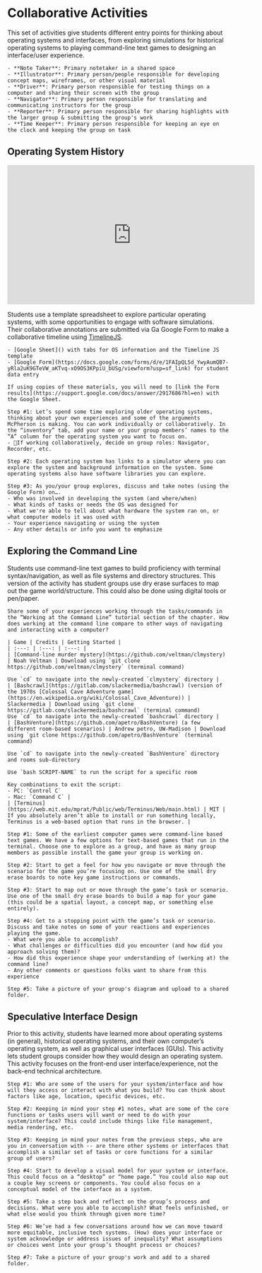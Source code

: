 # Collaborative Activities 

This set of activities give students different entry points for thinking about operating systems and interfaces, from exploring simulations for historical operating systems to playing command-line text games to designing an interface/user experience.

```{admonition} Group Roles 
- **Note Taker**: Primary notetaker in a shared space
- **Illustrator**: Primary person/people responsible for developing concept maps, wireframes, or other visual material
- **Driver**: Primary person responsible for testing things on a computer and sharing their screen with the group 
- **Navigator**: Primary person responsible for translating and communicating instructors for the group 
- **Reporter**: Primary person responsible for sharing highlights with the larger group & submitting the group's work 
- **Time Keeper**: Primary person responsible for keeping an eye on the clock and keeping the group on task 
```

## Operating System History 

<iframe width="560" height="315" src="https://www.youtube.com/embed/8bepzUM1x3w?si=gAhr7bnjNHWgO0UM" title="YouTube video player" frameborder="0" allow="accelerometer; autoplay; clipboard-write; encrypted-media; gyroscope; picture-in-picture; web-share" referrerpolicy="strict-origin-when-cross-origin" allowfullscreen></iframe>

Students use a template spreadsheet to explore particular operating systems, with some opportunities to engage with software simulations. Their collaborative annotations are submitted via Ga Google Form to make a collaborative timeline using [TimelineJS](https://timeline.knightlab.com/).

```{admonition} Templates 
- [Google Sheet]() with tabs for OS information and the Timeline JS template
- [Google Form](https://docs.google.com/forms/d/e/1FAIpQLSd_YwyAumQB7-yRla2uK9GTeVW_aKTvq-xO9OS3KPpiU_bUSg/viewform?usp=sf_link) for student data entry

If using copies of these materials, you will need to [link the Form results](https://support.google.com/docs/answer/2917686?hl=en) with the Google Sheet.
```

```{admonition} Activity 
Step #1: Let’s spend some time exploring older operating systems, thinking about your own experiences and some of the arguments McPherson is making. You can work individually or collaboratively. In the “inventory” tab, add your name or your group members’ names to the “A” column for the operating system you want to focus on.
- If working collaboratively, decide on group roles: Navigator, Recorder, etc.

Step #2: Each operating system has links to a simulator where you can explore the system and background information on the system. Some operating systems also have software libraries you can explore.

Step #3: As you/your group explores, discuss and take notes (using the Google Form) on….
- Who was involved in developing the system (and where/when)
- What kinds of tasks or needs the OS was designed for
- What we're able to tell about what hardware the system ran on, or what computer models it was used with
- Your experience navigating or using the system
- Any other details or info you want to emphasize
```

## Exploring the Command Line 

Students use command-line text games to build proficiency with terminal syntax/navigation, as well as file systems and directory structures. This version of the activity has student groups use dry erase surfaces to map out the game world/structure. This could also be done using digital tools or pen/paper.

```{admonition} Discuss 
Share some of your experiences working through the tasks/commands in the “Working at the Command Line” tutorial section of the chapter. How does working at the command line compare to other ways of navigating and interacting with a computer?
```

```{admonition} Possible Games 
| Game | Credits | Getting Started |
| :---: | :---: | :---: |
| [Command-line murder mystery](https://github.com/veltman/clmystery) | Noah Veltman | Download using `git clone https://github.com/veltman/clmystery` (terminal command)

Use `cd` to navigate into the newly-created `clmystery` directory |
| [Bashcrawl](https://gitlab.com/slackermedia/bashcrawl) (version of the 1970s [Colossal Cave Adventure game](https://en.wikipedia.org/wiki/Colossal_Cave_Adventure)) | Slackermedia | Download using `git clone https://gitlab.com/slackermedia/bashcrawl` (terminal command) 
Use `cd` to navigate into the newly-created `bashcrawl` directory |
| [BashVenture](https://github.com/apetro/BashVenture) (a few different room-based scenarios) | Andrew petro, UW-Madison | Download using `git clone https://github.com/apetro/BashVenture` (terminal command) 

Use `cd` to navigate into the newly-created `BashVenture` directory and rooms sub-directory

Use `bash SCRIPT-NAME` to run the script for a specific room

Key combinations to exit the script: 
- PC: `Control C`
- Mac: `Command C` |
| [Terminus](https://web.mit.edu/mprat/Public/web/Terminus/Web/main.html) | MIT | If you absolutely aren’t able to install or run something locally, Terminus is a web-based option that runs in the browser. |
```


```{admonition} Activity 
Step #1: Some of the earliest computer games were command-line based text games. We have a few options for text-based games that run in the terminal. Choose one to explore as a group, and have as many group members as possible install the game your group is working on.

Step #2: Start to get a feel for how you navigate or move through the scenario for the game you’re focusing on. Use one of the small dry erase boards to note key game instructions or commands.

Step #3: Start to map out or move through the game’s task or scenario. Use one of the small dry erase boards to build a map for your game (this could be a spatial layout, a concept map, or something else entirely). 

Step #4: Get to a stopping point with the game’s task or scenario. Discuss and take notes on some of your reactions and experiences playing the game. 
- What were you able to accomplish? 
- What challenges or difficulties did you encounter (and how did you approach solving them)? 
- How did this experience shape your understanding of (working at) the command line? 
- Any other comments or questions folks want to share from this experience

Step #5: Take a picture of your group's diagram and upload to a shared folder.
```

## Speculative Interface Design 

Prior to this activity, students have learned more about operating systems (in general), historical operating systems, and their own computer’s operating system, as well as graphical user interfaces (GUIs). This activity lets student groups consider how they would design an operating system. This activity focuses on the front-end user interface/experience, not the back-end technical architecture. 

```{admonition} Activity
Step #1: Who are some of the users for your system/interface and how will they access or interact with what you build? You can think about factors like age, location, specific devices, etc.

Step #2: Keeping in mind your step #1 notes, what are some of the core functions or tasks users will want or need to do with your system/interface? This could include things like file management, media rendering, etc.

Step #3: Keeping in mind your notes from the previous steps, who are you in conversation with -- are there other systems or interfaces that accomplish a similar set of tasks or core functions for a similar group of users? 

Step #4: Start to develop a visual model for your system or interface. This could focus on a “desktop” or “home page.” You could also map out a couple key screens or components. You could also focus on a conceptual model of the interface as a system.

Step #5: Take a step back and reflect on the group’s process and decisions. What were you able to accomplish? What feels unfinished, or what else would you think through given more time? 

Step #6: We’ve had a few conversations around how we can move toward more equitable, inclusive tech systems. (How) does your interface or system acknowledge or address issues of inequality? What assumptions or choices went into your group’s thought process or choices? 

Step #7: Take a picture of your group's work and add to a shared folder.
```